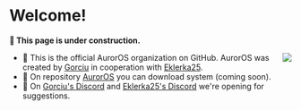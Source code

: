 # Welcome!

**🚧 This page is under construction.**

<img align="right" src="https://avatars.githubusercontent.com/u/157804013?s=400&u=2ce38e6b2cf8349677f2b71a805238a6a8e1c454&v=4">

- 🙋 This is the official AurorOS organization on GitHub. AurorOS was created by [Gorciu](https://github.com/gorciu-official) in cooperation with [Eklerka25](https://github.com/Eklerka25).
- 🌈 On repository [AurorOS](https://github.com/AurorOS/AurorOS) you can download system (coming soon).
- 🧙 On [Gorciu's Discord](https://dsc.gg/gorciu) and [Eklerka25's Discord](https://discord.gg/8PZkmn9G44) we're opening for suggestions.
